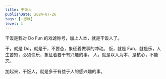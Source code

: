 ```yaml
---
title: 干饭人
publishDate: 2024-07-26
tags: [💡思维]
level: 1
---
```


干饭是我对 Do Fun 的戏谑称号，加上人本，就是干饭人了。

干，就是 Do，就是干，不要怂，象征着做事的冲动。
饭，就是 Fun，就是乐，人生苦短，必须快乐，象征着要干有兴趣的事。
人，就是以人为本，是核心，不能忘。

加起来，干饭人，就是多干有益于人的感兴趣的事。
